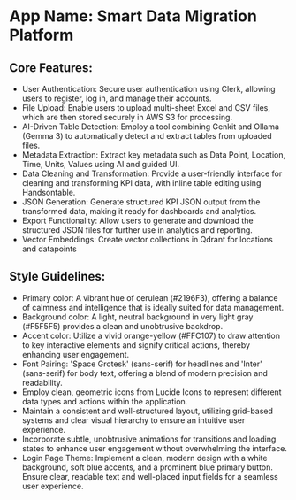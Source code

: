 # **App Name**: Smart Data Migration Platform

## Core Features:

- User Authentication: Secure user authentication using Clerk, allowing users to register, log in, and manage their accounts.
- File Upload: Enable users to upload multi-sheet Excel and CSV files, which are then stored securely in AWS S3 for processing.
- AI-Driven Table Detection: Employ a tool combining Genkit and Ollama (Gemma 3) to automatically detect and extract tables from uploaded files.
- Metadata Extraction: Extract key metadata such as Data Point, Location, Time, Units, Values using AI and guided UI.
- Data Cleaning and Transformation: Provide a user-friendly interface for cleaning and transforming KPI data, with inline table editing using Handsontable.
- JSON Generation: Generate structured KPI JSON output from the transformed data, making it ready for dashboards and analytics.
- Export Functionality: Allow users to generate and download the structured JSON files for further use in analytics and reporting.
- Vector Embeddings: Create vector collections in Qdrant for locations and datapoints

## Style Guidelines:

- Primary color: A vibrant hue of cerulean (#2196F3), offering a balance of calmness and intelligence that is ideally suited for data management.
- Background color: A light, neutral background in very light gray (#F5F5F5) provides a clean and unobtrusive backdrop.
- Accent color: Utilize a vivid orange-yellow (#FFC107) to draw attention to key interactive elements and signify critical actions, thereby enhancing user engagement.
- Font Pairing: 'Space Grotesk' (sans-serif) for headlines and 'Inter' (sans-serif) for body text, offering a blend of modern precision and readability.
- Employ clean, geometric icons from Lucide Icons to represent different data types and actions within the application.
- Maintain a consistent and well-structured layout, utilizing grid-based systems and clear visual hierarchy to ensure an intuitive user experience.
- Incorporate subtle, unobtrusive animations for transitions and loading states to enhance user engagement without overwhelming the interface.
- Login Page Theme: Implement a clean, modern design with a white background, soft blue accents, and a prominent blue primary button. Ensure clear, readable text and well-placed input fields for a seamless user experience.